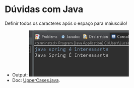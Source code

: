 # Dúvidas com Java

Definir todos os caracteres após o espaço para maiuscúlo!
- Output: ![alt text](assets/image.png)
- Doc: [UpperCases.java](./src/curiosidades/UpperCases.java).
